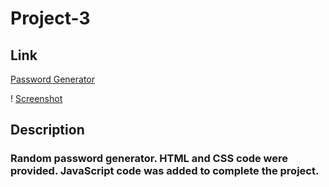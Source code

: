 # Project-3

## Link
[Password Generator](randaljohnarias.github.io/Project-3/)

! [Screenshot](Screenshot.png)

## Description
### Random password generator. HTML and CSS code were provided. JavaScript code was added to complete the project.



